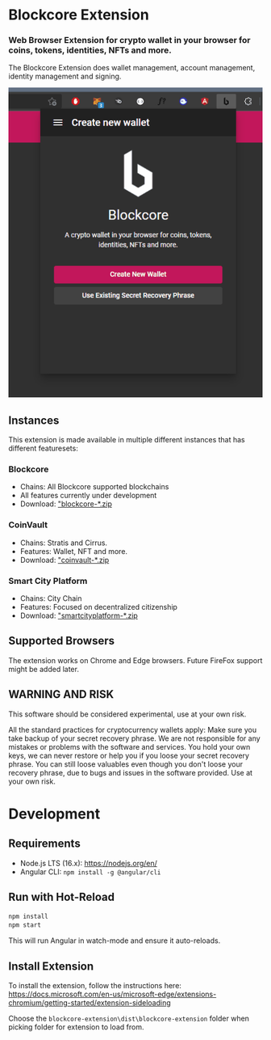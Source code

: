 # Blockcore Extension

###  Web Browser Extension for crypto wallet in your browser for coins, tokens, identities, NFTs and more.

The Blockcore Extension does wallet management, account management, identity management and signing.

![](/doc/blockcore-extension-walkthrough.gif)

## Instances

This extension is made available in multiple different instances that has different featuresets:

### Blockcore

- Chains: All Blockcore supported blockchains
- All features currently under development
- Download: ["blockcore-*.zip](https://github.com/block-core/blockcore-extension/releases)

### CoinVault

- Chains: Stratis and Cirrus.
- Features: Wallet, NFT and more.
- Download: ["coinvault-*.zip](https://github.com/block-core/blockcore-extension/releases)

### Smart City Platform

- Chains: City Chain
- Features: Focused on decentralized citizenship
- Download: ["smartcityplatform-*.zip](https://github.com/block-core/blockcore-extension/releases)

## Supported Browsers

The extension works on Chrome and Edge browsers. Future FireFox support might be added later.

## WARNING AND RISK

This software should be considered experimental, use at your own risk.

All the standard practices for cryptocurrency wallets apply: Make sure you take backup of your secret recovery phrase. We are not responsible for any mistakes or problems with the software and services. You hold your own keys, we can never restore or help you if you loose your secret recovery phrase. You can still loose valuables even though you don't loose your recovery phrase, due to bugs and issues in the software provided. Use at your own risk.

# Development

## Requirements

- Node.js LTS (16.x): https://nodejs.org/en/
- Angular CLI: `npm install -g @angular/cli`

## Run with Hot-Reload

```sh
npm install
npm start
```

This will run Angular in watch-mode and ensure it auto-reloads.

## Install Extension

To install the extension, follow the instructions here: https://docs.microsoft.com/en-us/microsoft-edge/extensions-chromium/getting-started/extension-sideloading

Choose the `blockcore-extension\dist\blockcore-extension` folder when picking folder for extension to load from.
